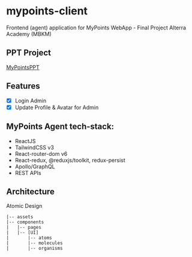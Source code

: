 # mypoints-client

Frontend (agent) application for MyPoints WebApp - Final Project Alterra Academy (MBKM)

## PPT Project

[MyPointsPPT](https://docs.google.com/presentation/d/1CknmZ4wCH17ST1ViROIu_vEyyxy4VZTl32VclzEOhjM/edit?usp=sharing)

## Features

- [x] Login Admin
- [x] Update Profile & Avatar for Admin

## MyPoints Agent tech-stack:

- ReactJS
- TailwindCSS v3
- React-router-dom v6
- React-redux, @reduxjs/toolkit, redux-persist
- Apollo/GraphQL
- REST APIs

## Architecture
Atomic Design
```
|-- assets
|-- components
|   |-- pages
|   |-- [UI]
|       |-- atoms
|       |-- molecules
|       |-- organisms
```

